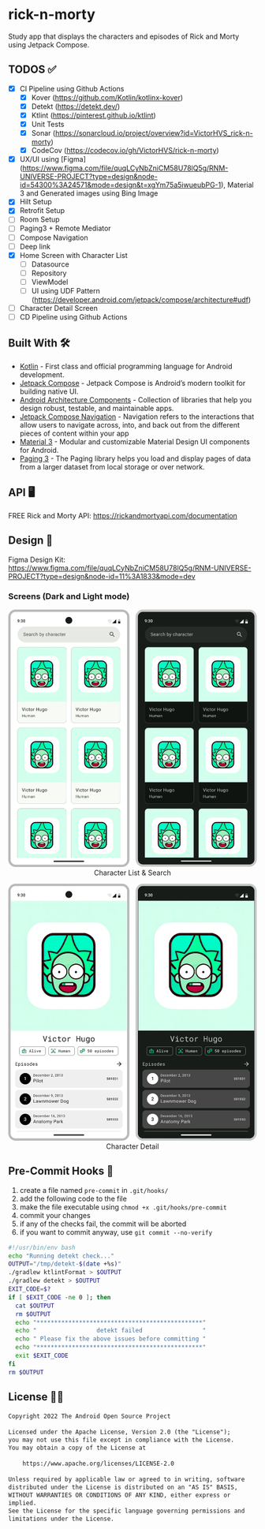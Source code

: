 # rick-n-morty
Study app that displays the characters and episodes of Rick and Morty using Jetpack Compose.

## TODOS ✅
- [x] CI Pipeline using Github Actions
  - [x] Kover (https://github.com/Kotlin/kotlinx-kover)
  - [x] Detekt (https://detekt.dev/)
  - [x] Ktlint (https://pinterest.github.io/ktlint)
  - [x] Unit Tests
  - [x] Sonar (https://sonarcloud.io/project/overview?id=VictorHVS_rick-n-morty)
  - [x] CodeCov (https://codecov.io/gh/VictorHVS/rick-n-morty)
- [x] UX/UI using [Figma] (https://www.figma.com/file/quqLCyNbZniCM58U78lQ5g/RNM-UNIVERSE-PROJECT?type=design&node-id=54300%3A24571&mode=design&t=xgYm75a5iwueubPG-1), Material 3 and Generated images using Bing Image
- [x] Hilt Setup
- [x] Retrofit Setup
- [ ] Room Setup
- [ ] Paging3 + Remote Mediator
- [ ] Compose Navigation
- [ ] Deep link
- [x] Home Screen with Character List
  - [ ] Datasource
  - [ ] Repository
  - [ ] ViewModel
  - [ ] UI using UDF Pattern (https://developer.android.com/jetpack/compose/architecture#udf)
- [ ] Character Detail Screen
- [ ] CD Pipeline using Github Actions

## Built With 🛠
- [Kotlin](https://kotlinlang.org/) - First class and official programming language for Android development.
- [Jetpack Compose](https://developer.android.com/jetpack/compose) - Jetpack Compose is Android’s modern toolkit for building native UI.
- [Android Architecture Components](https://developer.android.com/topic/libraries/architecture) - Collection of libraries that help you design robust, testable, and maintainable apps.
- [Jetpack Compose Navigation](https://developer.android.com/jetpack/compose/navigation) - Navigation refers to the interactions that allow users to navigate across, into, and back out from the different pieces of content within your app
- [Material 3](https://developer.android.com/reference/kotlin/androidx/compose/material3/package-summary.html) - Modular and customizable Material Design UI components for Android.
- [Paging 3](https://developer.android.com/topic/libraries/architecture/paging/v3-overview) - The Paging library helps you load and display pages of data from a larger dataset from local storage or over network.

## API 🖥️
FREE Rick and Morty API: https://rickandmortyapi.com/documentation

## Design 🎨
Figma Design Kit: https://www.figma.com/file/quqLCyNbZniCM58U78lQ5g/RNM-UNIVERSE-PROJECT?type=design&node-id=11%3A1833&mode=dev

### Screens (Dark and Light mode)
<p align="center"> 
   <img src="docs/char_list.png" alt="Character List & Search" /> 
   Character List & Search
</p>

<p align="center"> 
   <img src="docs/char_detail.png" alt="CHAR DETAIL" /> 
   Character Detail
</p>

## Pre-Commit Hooks 🎣
1. create a file named `pre-commit` in `.git/hooks/`
2. add the following code to the file
3. make the file executable using `chmod +x .git/hooks/pre-commit`
4. commit your changes
5. if any of the checks fail, the commit will be aborted
6. if you want to commit anyway, use `git commit --no-verify`
``` bash
#!/usr/bin/env bash
echo "Running detekt check..."
OUTPUT="/tmp/detekt-$(date +%s)"
./gradlew ktlintFormat > $OUTPUT
./gradlew detekt > $OUTPUT
EXIT_CODE=$?
if [ $EXIT_CODE -ne 0 ]; then
  cat $OUTPUT
  rm $OUTPUT
  echo "***********************************************"
  echo "                 detekt failed                 "
  echo " Please fix the above issues before committing "
  echo "***********************************************"
  exit $EXIT_CODE
fi
rm $OUTPUT
```

## License 👮‍♂️
```
Copyright 2022 The Android Open Source Project

Licensed under the Apache License, Version 2.0 (the "License");
you may not use this file except in compliance with the License.
You may obtain a copy of the License at

    https://www.apache.org/licenses/LICENSE-2.0

Unless required by applicable law or agreed to in writing, software
distributed under the License is distributed on an "AS IS" BASIS,
WITHOUT WARRANTIES OR CONDITIONS OF ANY KIND, either express or implied.
See the License for the specific language governing permissions and
limitations under the License.
```
